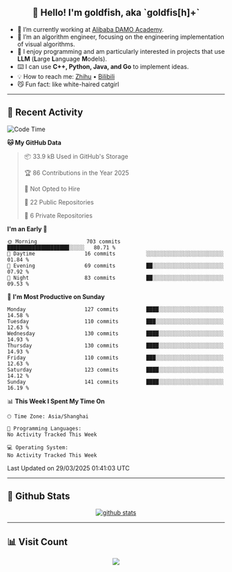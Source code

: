 
<h2 align="center">👋 Hello! I'm goldfish, aka `goldfis[h]+`</h2>

- 📍 I’m currently working at [Alibaba DAMO Academy](https://damo.alibaba.com/).  
- 🌱 I’m an algorithm engineer, focusing on the engineering implementation of visual algorithms.  
- 💬 I enjoy programming and am particularly interested in projects that use **LLM** (**L**arge **L**anguage **M**odels).   
- ⌨️ I can use **C++, Python, Java, and Go** to implement ideas.  
- 💡 How to reach me: [Zhihu](https://www.zhihu.com/people/goldfishh) • [Bilibili](https://space.bilibili.com/11349246)  
- 😼 Fun fact: like white-haired catgirl  

-------

## 🔧 Recent Activity

<!--START_SECTION:waka-->
![Code Time](http://img.shields.io/badge/Code%20Time-94%20hrs%2013%20mins-blue)

**🐱 My GitHub Data** 

> 📦 33.9 kB Used in GitHub's Storage 
 > 
> 🏆 86 Contributions in the Year 2025
 > 
> 🚫 Not Opted to Hire
 > 
> 📜 22 Public Repositories 
 > 
> 🔑 6 Private Repositories 
 > 
**I'm an Early 🐤** 

```text
🌞 Morning                703 commits         ████████████████████░░░░░   80.71 % 
🌆 Daytime                16 commits          ░░░░░░░░░░░░░░░░░░░░░░░░░   01.84 % 
🌃 Evening                69 commits          ██░░░░░░░░░░░░░░░░░░░░░░░   07.92 % 
🌙 Night                  83 commits          ██░░░░░░░░░░░░░░░░░░░░░░░   09.53 % 
```
📅 **I'm Most Productive on Sunday** 

```text
Monday                   127 commits         ████░░░░░░░░░░░░░░░░░░░░░   14.58 % 
Tuesday                  110 commits         ███░░░░░░░░░░░░░░░░░░░░░░   12.63 % 
Wednesday                130 commits         ████░░░░░░░░░░░░░░░░░░░░░   14.93 % 
Thursday                 130 commits         ████░░░░░░░░░░░░░░░░░░░░░   14.93 % 
Friday                   110 commits         ███░░░░░░░░░░░░░░░░░░░░░░   12.63 % 
Saturday                 123 commits         ████░░░░░░░░░░░░░░░░░░░░░   14.12 % 
Sunday                   141 commits         ████░░░░░░░░░░░░░░░░░░░░░   16.19 % 
```


📊 **This Week I Spent My Time On** 

```text
🕑︎ Time Zone: Asia/Shanghai

💬 Programming Languages: 
No Activity Tracked This Week

💻 Operating System: 
No Activity Tracked This Week
```


 Last Updated on 29/03/2025 01:41:03 UTC
<!--END_SECTION:waka-->

-------

## 📆 Github Stats

<p align="center">
    <a href="https://github.com/anuraghazra/github-readme-stats">
      <img src="https://github-readme-stats.vercel.app/api?username=goldfishh&show_icons=true&theme=dracula" alt="github stats" />
    </a>
</p>

-------

## 📊 Visit Count

<p align="center">
  <a href="https://count.getloli.com/"><img src="https://count.getloli.com/get/@:goldfishh?theme=rule34"></a>
</p>
